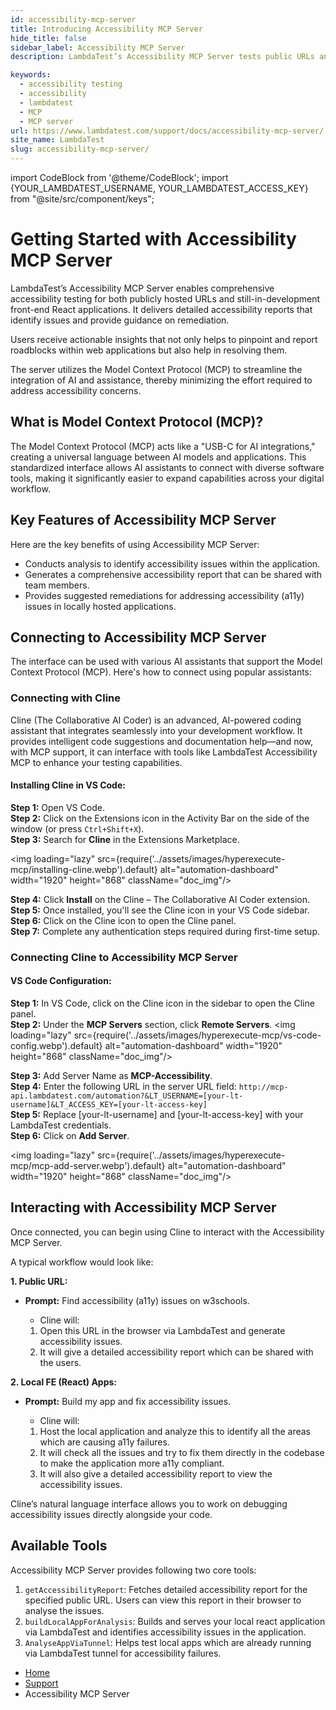 ```yaml
---
id: accessibility-mcp-server
title: Introducing Accessibility MCP Server
hide_title: false
sidebar_label: Accessibility MCP Server
description: LambdaTest’s Accessibility MCP Server tests public URLs and React apps, providing detailed reports and AI-driven insights to quickly identify and fix accessibility issues.

keywords:
  - accessibility testing
  - accessibility
  - lambdatest
  - MCP
  - MCP server
url: https://www.lambdatest.com/support/docs/accessibility-mcp-server/
site_name: LambdaTest
slug: accessibility-mcp-server/
---
```


import CodeBlock from '@theme/CodeBlock';
import {YOUR_LAMBDATEST_USERNAME, YOUR_LAMBDATEST_ACCESS_KEY} from "@site/src/component/keys";

<script type="application/ld+json"
      dangerouslySetInnerHTML={{ __html: JSON.stringify({
       "@context": "https://schema.org",
        "@type": "BreadcrumbList",
        "itemListElement": [{
          "@type": "ListItem",
          "position": 1,
          "name": "Home",
          "item": "https://www.lambdatest.com"
        },{
          "@type": "ListItem",
          "position": 2,
          "name": "Support",
          "item": "https://www.lambdatest.com/support/docs/"
        },{
          "@type": "ListItem",
          "position": 3,
          "name": "Languages and Framework",
          "item": "https://www.lambdatest.com/support/docs/accessibility-mcp-server/"
        }]
      })
    }}
></script>

# Getting Started with Accessibility MCP Server
LambdaTest’s Accessibility MCP Server enables comprehensive accessibility testing for both publicly hosted URLs and still-in-development front-end React applications. It delivers detailed accessibility reports that identify issues and provide guidance on remediation.

Users receive actionable insights that not only helps to pinpoint and report roadblocks within web applications but also help in resolving them.

The server utilizes the Model Context Protocol (MCP) to streamline the integration of AI and assistance, thereby minimizing the effort required to address accessibility concerns.

## What is Model Context Protocol (MCP)?

The Model Context Protocol (MCP) acts like a "USB-C for AI integrations," creating a universal language between AI models and applications. This standardized interface allows AI assistants to connect with diverse software tools, making it significantly easier to expand capabilities across your digital workflow.

## Key Features of Accessibility MCP Server

Here are the key benefits of using Accessibility MCP Server:

- Conducts analysis to identify accessibility issues within the application.
- Generates a comprehensive accessibility report that can be shared with team members.
- Provides suggested remediations for addressing accessibility (a11y) issues in locally hosted applications.


## Connecting to Accessibility MCP Server

The interface can be used with various AI assistants that support the Model Context Protocol (MCP). Here's how to connect using popular assistants:

### Connecting with Cline
Cline (The Collaborative AI Coder) is an advanced, AI-powered coding assistant that integrates seamlessly into your development workflow. It provides intelligent code suggestions and documentation help—and now, with MCP support, it can interface with tools like LambdaTest Accessibility MCP to enhance your testing capabilities.

#### Installing Cline in VS Code:

**Step 1:** Open VS Code.<br />
**Step 2:** Click on the Extensions icon in the Activity Bar on the side of the window (or press `Ctrl+Shift+X`).<br />
**Step 3:** Search for **Cline** in the Extensions Marketplace.

<img loading="lazy" src={require('../assets/images/hyperexecute-mcp/installing-cline.webp').default} alt="automation-dashboard"  width="1920" height="868" className="doc_img"/>

**Step 4:** Click **Install** on the Cline – The Collaborative AI Coder extension.<br />
**Step 5:** Once installed, you'll see the Cline icon in your VS Code sidebar.<br />
**Step 6:** Click on the Cline icon to open the Cline panel.<br />
**Step 7:** Complete any authentication steps required during first-time setup.

### Connecting Cline to Accessibility MCP Server

#### VS Code Configuration:

**Step 1:** In VS Code, click on the Cline icon in the sidebar to open the Cline panel.<br />
**Step 2:** Under the **MCP Servers** section, click **Remote Servers**.
<img loading="lazy" src={require('../assets/images/hyperexecute-mcp/vs-code-config.webp').default} alt="automation-dashboard"  width="1920" height="868" className="doc_img"/>

**Step 3:** Add Server Name as **MCP-Accessibility**.<br />
**Step 4:** Enter the following URL in the server URL field: `http://mcp-api.lambdatest.com/automation?&LT_USERNAME=[your-lt-username]&LT_ACCESS_KEY=[your-lt-access-key]` <br />
**Step 5:** Replace [your-lt-username] and [your-lt-access-key] with your LambdaTest credentials. <br />
**Step 6:** Click on **Add Server**. 

<img loading="lazy" src={require('../assets/images/hyperexecute-mcp/mcp-add-server.webp').default} alt="automation-dashboard"  width="1920" height="868" className="doc_img"/>

## Interacting with Accessibility MCP Server

Once connected, you can begin using Cline to interact with the Accessibility MCP Server.	

A typical workflow would look like:

**1. Public URL:**  
 - **Prompt:** Find accessibility (a11y) issues on w3schools. 
    
    - Cline will:

     1. Open this URL in the browser via LambdaTest and generate accessibility issues.
     2. It will give a detailed accessibility report which can be shared with the users.


**2. Local FE (React) Apps:**  
 - **Prompt:** Build my app and fix accessibility issues.
    
    - Cline will:

     1. Host the local application and analyze this to identify all the areas which are causing a11y failures.
     2. It will check all the issues and try to fix them directly in the codebase to make the application more a11y compliant.  
     3. It will also give a detailed accessibility report to view the accessibility issues.

Cline’s natural language interface allows you to work on debugging accessibility issues directly alongside your code.

## **Available Tools**

Accessibility MCP Server provides following two core tools:

1. `getAccessibilityReport`: Fetches detailed accessibility report for the specified public URL. Users can view this report in their browser to analyse the issues.
2. `buildLocalAppForAnalysis`:  Builds and serves your local react application via LambdaTest and identifies accessibility issues in the application.
3. `AnalyseAppViaTunnel`: Helps test local apps which are already running via LambdaTest tunnel for accessibility failures.

<nav aria-label="breadcrumbs">
  <ul className="breadcrumbs">
    <li className="breadcrumbs__item">
      <a className="breadcrumbs__link" href="https://www.lambdatest.com">
        Home
      </a>
    </li>
    <li className="breadcrumbs__item">
      <a className="breadcrumbs__link" target="_self" href="https://www.lambdatest.com/support/docs/">
        Support
      </a>
    </li>
    <li className="breadcrumbs__item breadcrumbs__item--active">
      <span className="breadcrumbs__link">
        Accessibility MCP Server
      </span>
    </li>
  </ul>
</nav>



